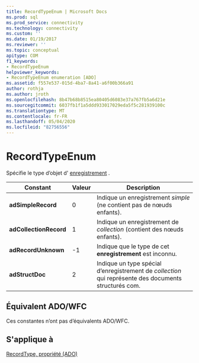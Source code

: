 ```yaml
---
title: RecordTypeEnum | Microsoft Docs
ms.prod: sql
ms.prod_service: connectivity
ms.technology: connectivity
ms.custom: ''
ms.date: 01/19/2017
ms.reviewer: ''
ms.topic: conceptual
apitype: COM
f1_keywords:
- RecordTypeEnum
helpviewer_keywords:
- RecordTypeEnum enumeration [ADO]
ms.assetid: f557e537-015d-4ba7-8a41-a6f00b366a91
author: rothja
ms.author: jroth
ms.openlocfilehash: 8b47b68b8515ea80405d6083e37a767fb5a6d21e
ms.sourcegitcommit: 6037fb1f1a5ddd933017029eda5f5c281939100c
ms.translationtype: MT
ms.contentlocale: fr-FR
ms.lasthandoff: 05/04/2020
ms.locfileid: "82756556"
---
```

# <a name="recordtypeenum"></a>RecordTypeEnum
Spécifie le type d’objet d' [enregistrement](../../../ado/reference/ado-api/record-object-ado.md) .  
  
|Constant|Valeur|Description|  
|--------------|-----------|-----------------|  
|**adSimpleRecord**|0|Indique un enregistrement *simple* (ne contient pas de nœuds enfants).|  
|**adCollectionRecord**|1|Indique un enregistrement de *collection* (contient des nœuds enfants).|  
|**adRecordUnknown**|-1|Indique que le type de cet **enregistrement** est inconnu.|  
|**adStructDoc**|2|Indique un type spécial d’enregistrement de *collection* qui représente des documents structurés com.|  
  
## <a name="adowfc-equivalent"></a>Équivalent ADO/WFC  
 Ces constantes n’ont pas d’équivalents ADO/WFC.  
  
## <a name="applies-to"></a>S'applique à  
 [RecordType, propriété (ADO)](../../../ado/reference/ado-api/recordtype-property-ado.md)
